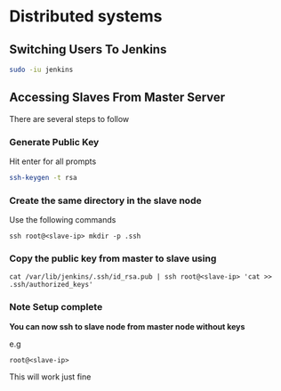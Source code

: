 # Distributed systems

## Switching Users To Jenkins

```bash
sudo -iu jenkins
```

## Accessing Slaves From Master Server
There are several steps to follow

### Generate Public Key
Hit enter for all prompts
```bash
ssh-keygen -t rsa
```
### Create the same directory in the slave node
Use the following commands
```
ssh root@<slave-ip> mkdir -p .ssh
```

### Copy the public key from master to slave using

```
cat /var/lib/jenkins/.ssh/id_rsa.pub | ssh root@<slave-ip> 'cat >> .ssh/authorized_keys'
```

### Note Setup complete

__You can now ssh to slave node from master node without keys__

e.g

```
root@<slave-ip>
```
This will work just fine